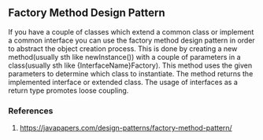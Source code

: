 ## Factory Method Design Pattern

If you have a couple of classes which extend a common class or implement a common interface you can use the factory method design pattern in order to abstract the object creation process.
This is done by creating a new method(usually sth like newInstance()) with a couple of parameters in a class(usually sth like {InterfaceName}Factory).
This method uses the given parameters to determine which class to instantiate. The method returns the implemented interface or extended class. The usage of interfaces as a return type promotes loose coupling.


### References
1. https://javapapers.com/design-patterns/factory-method-pattern/